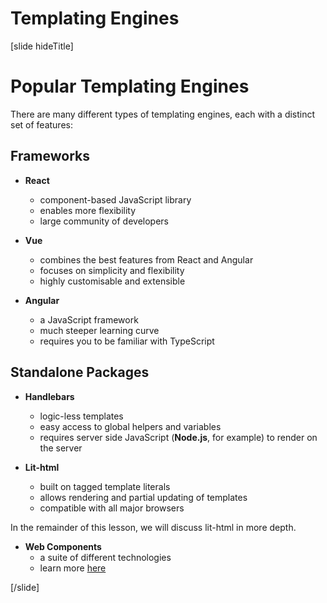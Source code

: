 # Templating Engines

[slide hideTitle]

# Popular Templating Engines

There are many different types of templating engines, each with a distinct set of features:

## Frameworks  

- **React**
    * component-based JavaScript library
    * enables more flexibility
    * large community of developers

- **Vue**
    * combines the best features from React and Angular
    * focuses on simplicity and flexibility
    * highly customisable and extensible

- **Angular**
    * a JavaScript framework
    * much steeper learning curve
    * requires you to be familiar with TypeScript


## Standalone Packages

- **Handlebars**
    * logic\-less templates
    * easy access to global helpers and variables
    * requires server side JavaScript \(**Node.js**, for example\) to render on the server

- **Lit-html**
    * built on tagged template literals
    * allows rendering and partial updating of templates
    * compatible with all major browsers

In the remainder of this lesson, we will discuss lit-html in more depth.

- **Web Components**
    * a suite of different technologies
    * learn more [here](https://developer.mozilla.org/en-US/docs/Web/Web_Components)

[/slide]